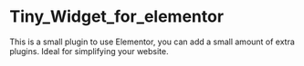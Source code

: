 # Tiny_Widget_for_elementor
This is a small plugin to use Elementor, you can add a small amount of extra plugins. Ideal for simplifying your website.

